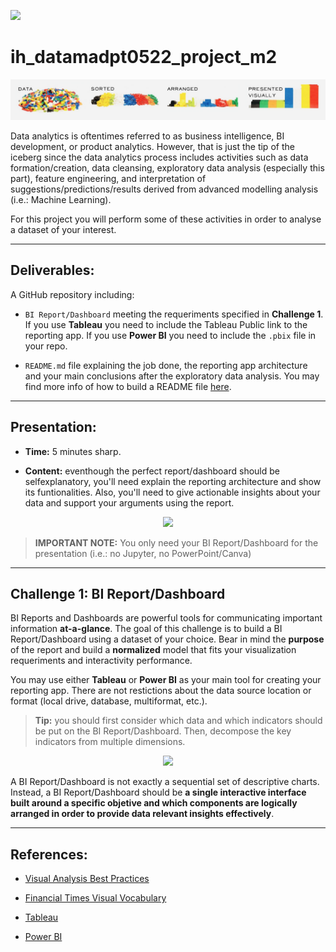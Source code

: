 <p align="left"><img src="https://cdn-images-1.medium.com/max/184/1*2GDcaeYIx_bQAZLxWM4PsQ@2x.png"></p>

# __ih_datamadpt0522_project_m2__

![Image](https://github.com/ih-datapt-mad/ih_datamadpt0522_project_m2/blob/main/images/visuals.jpg)

Data analytics is oftentimes referred to as business intelligence, BI development, or product analytics. However, that is just the tip of the iceberg since the data analytics process includes activities such as data formation/creation, data cleansing, exploratory data analysis (especially this part), feature engineering, and interpretation of suggestions/predictions/results derived from advanced modelling analysis (i.e.: Machine Learning).

For this project you will perform some of these activities in order to analyse a dataset of your interest.


---



## **Deliverables:**

A GitHub repository including:

- `BI Report/Dashboard` meeting the requeriments specified in __Challenge 1__. If you use __Tableau__ you need to include the Tableau Public link to the reporting app. If you use __Power BI__ you need to include the `.pbix` file in your repo.

- `README.md` file explaining the job done, the reporting app architecture and your main conclusions after the exploratory data analysis. You may find more info of how to build a README file [here](https://github.com/potacho/data-project-template/blob/master/README.md).



---



## **Presentation:**

- __Time:__ 5 minutes sharp.

- __Content:__ eventhough the perfect report/dashboard should be selfexplanatory, you'll need explain the reporting architecture and show its funtionalities. Also, you'll need to give actionable insights about your data and support your arguments using the report.

<p align="center"><img src="https://media.giphy.com/media/1Ygis29YXMS35cW90I/giphy.gif"></p>


> __IMPORTANT NOTE:__ You only need your BI Report/Dashboard for the presentation (i.e.: no Jupyter, no PowerPoint/Canva)



---



## __Challenge 1: BI Report/Dashboard__

BI Reports and Dashboards are powerful tools for communicating important information __at-a-glance__. The goal of this challenge is to build a BI Report/Dashboard using a dataset of your choice. Bear in mind the __purpose__ of the report and build a __normalized__ model that fits your visualization requeriments and interactivity performance.

You may use either __Tableau__ or __Power BI__ as your main tool for creating your reporting app. There are not restictions about the data source location or format (local drive, database, multiformat, etc.).

> __Tip:__ you should first consider which data and which indicators should be put on the BI Report/Dashboard. Then, decompose the key indicators from multiple dimensions. 

<p align="center"><img src="https://media.giphy.com/media/l46Cy1rHbQ92uuLXa/giphy.gif"></p>


A BI Report/Dashboard is not exactly a sequential set of descriptive charts. Instead, a BI Report/Dashboard should be __a single interactive interface built around a specific objetive and which components are logically arranged in order to provide data relevant insights effectively__.



---



## **References:**

- [Visual Analysis Best Practices](https://github.com/ih-datapt-mad/ih_datamadpt0522_project_m2/blob/main/images/visual-analysis-guidebook.pdf)

- [Financial Times Visual Vocabulary](https://github.com/ft-interactive/chart-doctor/tree/master/visual-vocabulary)

- [Tableau](https://github.com/ih-datapt-mad/dataptmad0522_lessons/blob/main/m2/20220831_bi_tableau.md)

- [Power BI](https://github.com/ih-datapt-mad/dataptmad0522_lessons/blob/main/m2/20220903_bi_pbi.md)